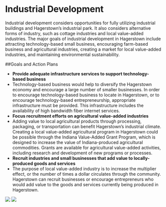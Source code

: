 # Industrial Development

Industrial development considers opportunities for fully utilizing industrial buildings and Hagerstown’s industrial park.  It also considers alternative forms of industry, such as cottage industries and local value-added industries.  The major goals of industrial development in Hagerstown include attracting technology-based small business, encouraging farm-based business and agricultural industries, creating a market for local value-added industries, and maintaining environmental sustainability.

##Goals and Action Plans

-	**Provide adequate infrastructure services to support technology-based business**
  -	Technology-based business would help to diversify the Hagerstown economy and encourage a large number of smaller businesses. In order to encourage technology-based business to locate in Hagerstown, or to encourage technology-based entrepreneurship, appropriate infrastructure must be provided.  This infrastructure includes the availability of high bandwidth fiber internet services.
-	**Focus recruitment efforts on agricultural value-added industries**
  -	Adding value to local agricultural products through processing, packaging, or transportation can benefit Hagerstown’s industrial climate. Creating a local value-added agricultural program in Hagerstown could be possible through the Indiana Value-Added Grant Program, which is designed to increase the value of Indiana-produced agricultural commodities.  Grants are available for agricultural value-added activities, including research and development of new programs or processes.
-	**Recruit industries and small businesses that add value to locally-produced goods and services**
  -	The purpose of local value-added industry is to increase the multiplier effect, or the number of times a dollar circulates through the community. Hagerstown can recruit businesses or encourage entrepreneurs who would add value to the goods and services currently being produced in Hagerstown. 



<a href="http://farm3.staticflickr.com/2868/10934884253_932c7e4832_o.jpg" class="thumb" rel="fancy"><img src="http://farm3.staticflickr.com/2868/10934884253_27bc7e55a9_m.jpg" /></a>
<a href="http://farm4.staticflickr.com/3682/10934754554_60da5a5255_o.jpg" class="thumb" rel="fancy"><img src="http://farm4.staticflickr.com/3682/10934754554_f703eee476_m.jpg" /></a>

